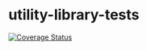# utility-library-tests

[![Coverage Status](https://coveralls.io/repos/github/flinkmann/utility-library-tests/badge.svg?branch=master)](https://coveralls.io/github/flinkmann/utility-library-tests?branch=master)